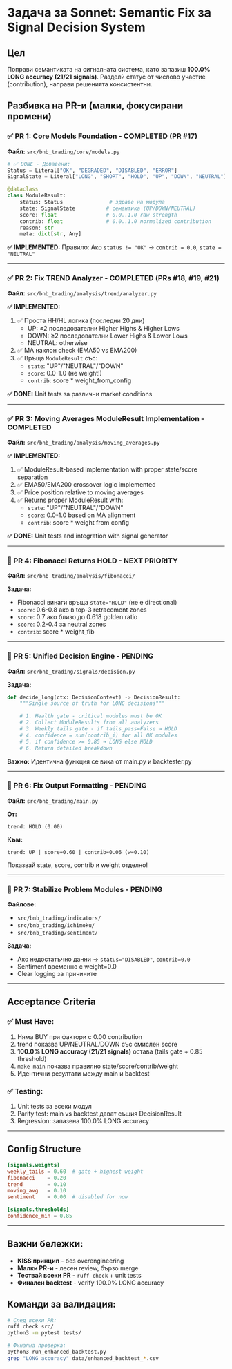 # Задача за Sonnet: Semantic Fix за Signal Decision System

## Цел

Поправи семантиката на сигналната система, като запазиш **100.0% LONG accuracy (21/21 signals)**. Разделѝ статус от числово участие (contribution), направи решенията консистентни.

## Разбивка на PR-и (малки, фокусирани промени)

### ✅ PR 1: Core Models Foundation - **COMPLETED** (PR #17)

**Файл:** `src/bnb_trading/core/models.py`

```python
# ✅ DONE - Добавени:
Status = Literal["OK", "DEGRADED", "DISABLED", "ERROR"]
SignalState = Literal["LONG", "SHORT", "HOLD", "UP", "DOWN", "NEUTRAL"]

@dataclass
class ModuleResult:
    status: Status               # здраве на модула
    state: SignalState          # семантика (UP/DOWN/NEUTRAL)
    score: float                # 0.0..1.0 raw strength
    contrib: float              # 0.0..1.0 normalized contribution
    reason: str
    meta: dict[str, Any]
```

**✅ IMPLEMENTED:** Правило: Ако `status != "OK"` → `contrib = 0.0`, `state = "NEUTRAL"`

---

### ✅ PR 2: Fix TREND Analyzer - **COMPLETED** (PRs #18, #19, #21)

**Файл:** `src/bnb_trading/analysis/trend/analyzer.py`

**✅ IMPLEMENTED:**

1. ✅ Проста HH/HL логика (последни 20 дни)
    - UP: ≥2 последователни Higher Highs & Higher Lows
    - DOWN: ≥2 последователни Lower Highs & Lower Lows
    - NEUTRAL: otherwise
2. ✅ MA наклон check (EMA50 vs EMA200)
3. ✅ Връща `ModuleResult` със:
    - `state`: "UP"/"NEUTRAL"/"DOWN"
    - `score`: 0.0-1.0 (не weight!)
    - `contrib`: score \* weight_from_config

**✅ DONE:** Unit tests за различни market conditions

---

### ✅ PR 3: Moving Averages ModuleResult Implementation - **COMPLETED**

**Файл:** `src/bnb_trading/analysis/moving_averages.py`

**✅ IMPLEMENTED:**

1. ✅ ModuleResult-based implementation with proper state/score separation
2. ✅ EMA50/EMA200 crossover logic implemented
3. ✅ Price position relative to moving averages
4. ✅ Returns proper ModuleResult with:
    - `state`: "UP"/"NEUTRAL"/"DOWN"
    - `score`: 0.0-1.0 based on MA alignment
    - `contrib`: score \* weight from config

**✅ DONE:** Unit tests and integration with signal generator

---

### 🎯 PR 4: Fibonacci Returns HOLD - **NEXT PRIORITY**

**Файл:** `src/bnb_trading/analysis/fibonacci/`

**Задача:**

-   Fibonacci винаги връща `state="HOLD"` (не е directional)
-   `score`: 0.6-0.8 ако в top-3 retracement zones
-   `score`: 0.7 ако близо до 0.618 golden ratio
-   `score`: 0.2-0.4 за neutral zones
-   `contrib`: score \* weight_fib

---

### 🔄 PR 5: Unified Decision Engine - **PENDING**

**Файл:** `src/bnb_trading/signals/decision.py`

**Задача:**

```python
def decide_long(ctx: DecisionContext) -> DecisionResult:
    """Single source of truth for LONG decisions"""

    # 1. Health gate - critical modules must be OK
    # 2. Collect ModuleResults from all analyzers
    # 3. Weekly tails gate - if tails_pass=False → HOLD
    # 4. confidence = sum(contrib_i) for all OK modules
    # 5. if confidence >= 0.85 → LONG else HOLD
    # 6. Return detailed breakdown
```

**Важно:** Идентична функция се вика от main.py и backtester.py

---

### 🔄 PR 6: Fix Output Formatting - **PENDING**

**Файл:** `src/bnb_trading/main.py`

**От:**

```
trend: HOLD (0.00)
```

**Към:**

```
trend: UP | score=0.60 | contrib=0.06 (w=0.10)
```

Показвай state, score, contrib и weight отделно!

---

### 🔄 PR 7: Stabilize Problem Modules - **PENDING**

**Файлове:**

-   `src/bnb_trading/indicators/`
-   `src/bnb_trading/ichimoku/`
-   `src/bnb_trading/sentiment/`

**Задача:**

-   Ако недостатъчно данни → `status="DISABLED"`, `contrib=0.0`
-   Sentiment временно с weight=0.0
-   Clear logging за причините

---

## Acceptance Criteria

### ✅ Must Have:

1. Няма BUY при фактори с 0.00 contribution
2. trend показва UP/NEUTRAL/DOWN със смислен score
3. **100.0% LONG accuracy (21/21 signals)** остава (tails gate + 0.85 threshold)
4. `make main` показва правилно state/score/contrib/weight
5. Идентични резултати между main и backtest

### ✅ Testing:

1. Unit tests за всеки модул
2. Parity test: main vs backtest дават същия DecisionResult
3. Regression: запазена 100.0% LONG accuracy

---

## Config Structure

```toml
[signals.weights]
weekly_tails = 0.60  # gate + highest weight
fibonacci    = 0.20
trend        = 0.10
moving_avg   = 0.10
sentiment    = 0.00  # disabled for now

[signals.thresholds]
confidence_min = 0.85
```

---

## Важни бележки:

-   **KISS принцип** - без overengineering
-   **Малки PR-и** - лесен review, бързо merge
-   **Тествай всеки PR** - `ruff check` + unit tests
-   **Финален backtest** - verify 100.0% LONG accuracy

## Команди за валидация:

```bash
# След всеки PR:
ruff check src/
python3 -m pytest tests/

# Финална проверка:
python3 run_enhanced_backtest.py
grep "LONG accuracy" data/enhanced_backtest_*.csv
```
